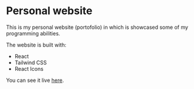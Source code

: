 # Personal website

This is my personal website (portofolio) in which is showcased some of my programming abilities.

The website is built with:

* React
* Tailwind CSS
* React Icons

You can see it live [here](razvan-maracine.netlify.app).
